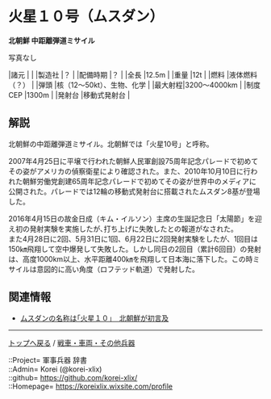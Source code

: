 # 火星１０号（ムスダン）
**北朝鮮 中距離弾道ミサイル**

写真なし  
  


|諸元  |  |
|製造社  |？  |
|配備時期  |？  |
|全長    |12.5m  |
|重量    |12t  |
|燃料    |液体燃料（？）  |
|弾頭    |核（12～50kt）、生物、化学  |
|最大射程|3200～4000km  |
|制度CEP  |1300m  |
|発射台  |移動式発射台  |



## 解説
北朝鮮の中距離弾道ミサイル。北朝鮮では「火星10号」と呼称。  

2007年4月25日に平壌で行われた朝鮮人民軍創設75周年記念パレードで初めてその姿がアメリカの偵察衛星により確認された。また、2010年10月10日に行われた朝鮮労働党創建65周年記念パレードで初めてその姿が世界中のメディアに公開された。パレードでは12輪の移動式発射台に搭載されたムスダン8基が登場した。  
  
2016年4月15日の故金日成（キム・イルソン）主席の生誕記念日「太陽節」を迎え初の発射実験を実施したが､打ち上げに失敗したとの報道がなされた。  
また4月28日に2回、5月31日に1回、6月22日に2回発射実験をしたが、1回目は150㎞飛翔して空中爆発して失敗した。しかし同日の2回目（累計6回目）の発射は、高度1000km以上、水平距離400㎞を飛翔して日本海に落下した。この時ミサイルは意図的に高い角度（ロフテッド軌道）で発射した。  



## 関連情報
* [ムスダンの名称は｢火星１０｣　北朝鮮が初言及](https://s.wowkorea.jp/news/read/168711/)


***
[トップへ戻る](/readme.md) / [戦車・車両・その他兵器](/ground/readme.md)  
  
::Project= 軍事兵器 辞書  
::Admin= Korei (@korei-xlix)  
::github= https://github.com/korei-xlix/  
::Homepage= https://koreixlix.wixsite.com/profile  
